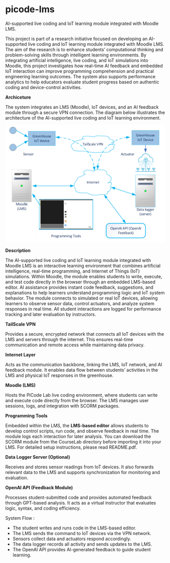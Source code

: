 # picode-lms
AI-supported live coding and IoT learning module integrated with Moodle LMS.

This project is part of a research initiative focused on developing an AI-supported live coding and IoT learning module integrated with Moodle LMS. The aim of the research is to enhance students’ computational thinking and problem-solving skills through intelligent learning environments. By integrating artificial intelligence, live coding, and IoT simulations into Moodle, this project investigates how real-time AI feedback and embedded IoT interaction can improve programming comprehension and practical engineering learning outcomes. The system also supports performance analytics to help educators evaluate student progress based on authentic coding and device-control activities.

**Archiceture**

The system integrates an LMS (Moodle), IoT devices, and an AI feedback module through a secure VPN connection.
The diagram below illustrates the architecture of the AI-supported live coding and IoT learning environment.

<img src="Documentation/Architecture.png" alt="Ilustrasi Irigasi" width="600"/>

**Description**

The AI-supported live coding and IoT learning module integrated with Moodle LMS is an interactive learning environment that combines artificial intelligence, real-time programming, and Internet of Things (IoT) simulations. Within Moodle, the module enables students to write, execute, and test code directly in the browser through an embedded LMS-based editor. AI assistance provides instant code feedback, suggestions, and explanations to help learners understand programming logic and IoT system behavior. The module connects to simulated or real IoT devices, allowing learners to observe sensor data, control actuators, and analyze system responses in real time. All student interactions are logged for performance tracking and later evaluation by instructors.

**TailScale VPN**

Provides a secure, encrypted network that connects all IoT devices with the LMS and servers through the internet. This ensures real-time communication and remote access while maintaining data privacy.

**Internet Layer**

Acts as the communication backbone, linking the LMS, IoT network, and AI feedback module. It enables data flow between students’ activities in the LMS and physical IoT responses in the greenhouse.

**Moodle (LMS)**

Hosts the PiCode Lab live coding environment, where students can write and execute code directly from the browser. The LMS manages user sessions, logs, and integration with SCORM packages.

**Programming Tools**

Embedded within the LMS, the **LMS-based editor** allows students to develop control scripts, run code, and observe feedback in real time. The module logs each interaction for later analysis. You can download the SCORM module from the CourseLab directory before importing it into your LMS. For detailed setup instructions, please read README.pdf.

**Data Logger Server (Optional)**

Receives and stores sensor readings from IoT devices. It also forwards relevant data to the LMS and supports synchronization for monitoring and evaluation.

**OpenAI API (Feedback Module)**

Processes student-submitted code and provides automated feedback through GPT-based analysis. It acts as a virtual instructor that evaluates logic, syntax, and coding efficiency.

System Flow :

  - The student writes and runs code in the LMS-based editor.
  - The LMS sends the command to IoT devices via the VPN network.
  - Sensors collect data and actuators respond accordingly.
  - The data logger records all activity and sends updates to the LMS.
  - The OpenAI API provides AI-generated feedback to guide student learning.

